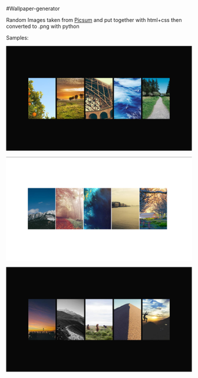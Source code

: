 #Wallpaper-generator

Random Images taken from [Picsum](https://picsum.photos) and put together with html+css then converted to .png with python

Samples:

![Wall1](./Wallpaper-1.png)

![Wall2](./Wallpaper-2.png)

![Wall3](./Wallpaper-3.png)
